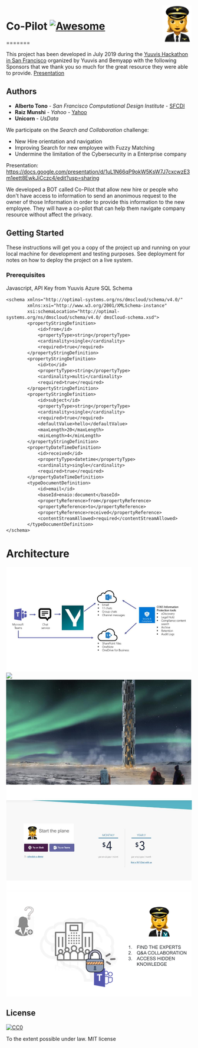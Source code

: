 <img src="files/icon.png" align="right" width="80" height="100" /> 

# Co-Pilot [![Awesome](https://cdn.rawgit.com/sindresorhus/awesome/d7305f38d29fed78fa85652e3a63e154dd8e8829/media/badge.svg)](https://github.com/sindresorhus/awesome)
=======

This project has been developed in July 2019 during the [Yuuvis Hackathon in San Francisco](https://yuuvishacksanfrancisco-platform.bemyapp.com/#/event) organized by Yuuvis and Bemyapp with the following Sponsors that we thank you so much for the great resource they were able to provide. 
[Presentation](https://docs.google.com/presentation/d/e/2PACX-1vSQrr-x2NHpnR4NbWxdfWfRsSzEI1edJEWXURU3Dcdk4QclXITcpPtY7lMHYptcmrXLRT18oWjUceQv/pub?start=false&loop=false&delayms=3000&slide=id.g52191f22dd_1_12)


## Authors

* **Alberto Tono** - *San Francisco Computational Design Institute* - [SFCDI](https://www.sfcdi.org)
* **Raiz Munshi** - *Yahoo* - [Yahoo](https://www.yahoo.com)
* **Unicorn** - *UsData* 

We participate on the *Search and Collaboration* challenge: 

* New Hire orientation and navigation
* Improving Search for new employee with Fuzzy Matching
* Undermine the limitation of the Cybersecurity in a Enterprise company

Presentation: 
https://docs.google.com/presentation/d/1uL1N66qP9okW5KsW7J7cxcwzE3m1eett8EwkJiCczc4/edit?usp=sharing


We developed a BOT called Co-Pilot that allow new hire or people who don't have access to information to send an anonimous request to the owner of those Information in order to provide this information to the new employee. They will have a co-pilot that can help them navigate company resource without affect the privacy.

## Getting Started

These instructions will get you a copy of the project up and running on your local machine for development and testing purposes. See deployment for notes on how to deploy the project on a live system.

### Prerequisites

Javascript, 
API Key from Yuuvis 
Azure SQL 
Schema

```
<schema xmlns="http://optimal-systems.org/ns/dmscloud/schema/v4.0/" 
        xmlns:xsi="http://www.w3.org/2001/XMLSchema-instance" 
        xsi:schemaLocation="http://optimal-systems.org/ns/dmscloud/schema/v4.0/ dmsCloud-schema.xsd">
        <propertyStringDefinition>
            <id>from</id>
            <propertyType>string</propertyType>
            <cardinality>single</cardinality>
            <required>true</required>
        </propertyStringDefinition>
        <propertyStringDefinition>
            <id>to</id>
            <propertyType>string</propertyType>
            <cardinality>multi</cardinality>
            <required>true</required>
        </propertyStringDefinition>
		<propertyStringDefinition>
            <id>subject</id>
            <propertyType>string</propertyType>
            <cardinality>single</cardinality>
            <required>true</required>
        	<defaultValue>hello</defaultValue>
        	<maxLength>20</maxLength>
	        <minLength>4</minLength>
		</propertyStringDefinition>
		<propertyDateTimeDefinition>
            <id>received</id>
            <propertyType>datetime</propertyType>
            <cardinality>single</cardinality>
            <required>true</required>
        </propertyDateTimeDefinition>
		<typeDocumentDefinition>
            <id>email</id>
            <baseId>enaio:document</baseId>
            <propertyReference>from</propertyReference>
            <propertyReference>to</propertyReference>
            <propertyReference>received</propertyReference>
			<contentStreamAllowed>required</contentStreamAllowed>
        </typeDocumentDefinition>
</schema>
```

# Architecture


<img src="files/Arc.jpg"/> 
<img src="files/team.png"/> 
<img src="files/Arch.jpg"/> 
<img src="files/payplan.jpg"/> 
<img src="files/solution.png"/> 

## License

[![CC0](https://licensebuttons.net/p/zero/1.0/88x31.png)](https://creativecommons.org/publicdomain/zero/1.0/)

To the extent possible under law. MIT license




